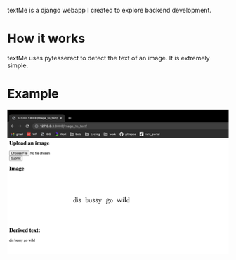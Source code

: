 textMe is a django webapp I created to explore backend development. 

# How it works

textMe uses pytesseract to detect the text of an image. It is extremely simple.

# Example

![Example image](example.png)
